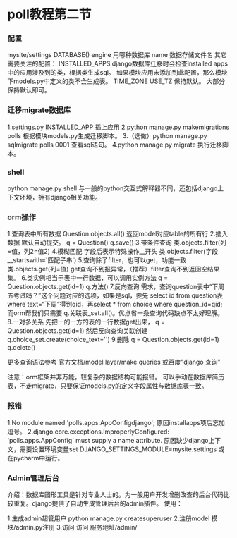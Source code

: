 poll教程第二节
===
### 配置
mysite/settings
DATABASE()  engine 用哪种数据库 name 数据存储文件名
其它需要关注的配置：
INSTALLED_APPS  django数据库迁移时会检查installed apps中的应用涉及到的类，根据类生成sql。
如果模块应用未添加到此配置，那么模块下models.py中定义的类不会生成表。
TIME_ZONE  USE_TZ  保持默认。
大部分保持默认即可。

### 迁移migrate数据库
1.settings.py INSTALLED_APP 插上应用
2.python manage.py makemigrations polls  根据模块models.py生成迁移脚本。
3.（选做）python manage.py sqlmigrate polls 0001  查看sql语句。
4.python manage.py migrate  执行迁移脚本。

### shell
python manage.py shell  与一般的python交互式解释器不同，还包括django上下文环境，拥有django相关功能。

### orm操作
1.查询表中所有数据
Question.objects.all()  返回model对应table的所有行
2.插入数据  默认自动提交。
q = Question()
q.save()
3.带条件查询
类.objects.filter(列=值，列2=值2)
4.模糊匹配  字段后表示特殊操作__开头
类.objects.filter(字段__startswith='匹配子串')
5.查询除了filter，也可以get，功能一致
类.objects.get(列=值)
get查询不到报异常，（推荐）filter查询不到返回空结果集。
6.类实例相当于表中一行数据，可以调用实例方法
q = Question.objects.get(id=1)
q.方法()
7.反向查询
需求，查询question表中“下周五考试吗？”这个问题对应的选项，如果是sql，要先
select id from question表 where text=“下周”得到qid，再select * from choice where question_id=qid;
而orm帮我们只需要 q.关联表_set.all()。优点省一条查询代码缺点不太好理解。
8.一对多关系   先把一的一方的表的一行数据get出来，
q = Question.objects.get(id=1)
然后反向查询关联创建 q.choice_set.create(choice_text='')
9.删除
q = Question.objects.get(id=1)
q.delete()

更多查询语法参考
官方文档/model layer/make queries 或百度"django 查询"


注意：orm框架并非万能，较复杂的数据结构可能报错。
可以手动在数据库简历表，不走migrate，只要保证models.py的定义字段属性与数据库表一致。

### 报错
1.No module named 'polls.apps.AppConfigdjango'; 原因installapps项后忘加逗号。
2.django.core.exceptions.ImproperlyConfigured: 'polls.apps.AppConfig' must supply a name attribute. 
原因缺少django上下文，需要设置环境变量set DJANGO_SETTINGS_MODULE=mysite.settings 或在pycharm中运行。

### Admin管理后台
介绍：数据库图形工具是针对专业人士的。为一般用户开发增删改查的后台代码比较重复。django提供了自动生成管理后台的admin插件。 
使用：

1.生成admin超管用户 python manage.py createsuperuser
2.注册model
    模块/admin.py注册
3.访问 访问 服务地址/admin/